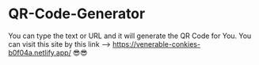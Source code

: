 # QR-Code-Generator
You can type the text or URL and it will generate the QR Code for You.
You can visit this site by this link --> https://venerable-conkies-b0f04a.netlify.app/ 😎😎
